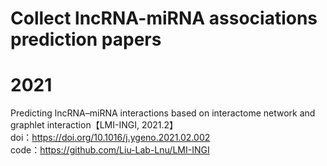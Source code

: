 # Collect lncRNA-miRNA associations  prediction papers

# 2021
Predicting lncRNA–miRNA interactions based on interactome network and graphlet interaction【LMI-INGI, 2021.2】  
doi：https://doi.org/10.1016/j.ygeno.2021.02.002   
code：https://github.com/Liu-Lab-Lnu/LMI-INGI    

